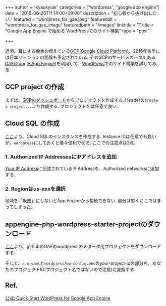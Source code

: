 +++
author = "kyaukyuai"
categories = ["wordpress", "google app engine"]
date = "2016-06-26T11:14:00+09:00"
description = "初心者から抜け出したい."
featured = "wordpress_for_gae.jpeg"
featuredalt = "wordpress_for_gae_image"
featuredpath = "/images"
linktitle = ""
title = "Google App Engine で始める WordPressでのサイト構築"
type = "post"

+++

近頃、耳にする機会の増えている[GCP(Google Cloud Platform)](https://cloud.google.com/)、2016年後半には日本リージョンの開設も予定されている.
そのGCPのサービスの一つである[GAE(Google App Engine)](https://cloud.google.com/appengine/)を利用して、[WordPress](https://ja.wordpress.com/)でのサイト構築を試してみる.

## GCP project の作成

まずは、[GCPのダッシュボード](https://console.cloud.google.com/home/dashboard)からプロジェクトを作成する.
Headerの`Create a project...`より作成する.
プロジェクト名は任意で良い.

## Cloud SQL の作成

[ここ](https://cloud.google.com/sql/docs/create-instance)より、Cloud SQLのインスタンスを作成する.
Instance IDは任意でも良いが、`wordpress`にしておくと後々便利である.
ここでの注意点は2点.

### 1. Authorized IP AddressesにIPアドレスを追加

[Your IP Address](https://www.google.com/#q=whats+my+ip)に記述されているIP Addressを、Authorized networksに追加する.

### 2. Regionはus-xxxを選択

地域を「米国」にしないとApp Engineから接続できない.
自分は暫くここではまってしまった...

## appengine-php-wordpress-starter-projectのダウンロード

[ここ](https://github.com/GoogleCloudPlatform/appengine-php-wordpress-starter-project)より、githubのGAEのwordpressのスタータ用プロジェクトをダウンロードする.

そして、`app.yaml`と`wordpress/wp-config.pho`のyour-project-idの部分を、あなたのプロジェクトID(プロジェクト名ではないので注意)に変換する.

## Ref.

[公式: Quick Start WordPress for Google App Engine](https://googlecloudplatform.github.io/appengine-php-wordpress-starter-project/)
